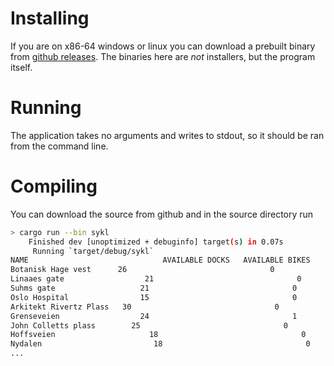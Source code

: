 # Installing
If you are on x86-64 windows or linux you can download a prebuilt binary from [github releases](https://github.com/regiontog/sykl/releases). The binaries here are _not_ installers, but the program itself.

# Running
The application takes no arguments and writes to stdout, so it should be ran from the command line.

# Compiling
You can download the source from github and in the source directory run
```bash
> cargo run --bin sykl
    Finished dev [unoptimized + debuginfo] target(s) in 0.07s
     Running `target/debug/sykl`
NAME                              AVAILABLE DOCKS   AVAILABLE BIKES
Botanisk Hage vest      26                                0
Linaaes gate                  21                                0
Suhms gate                   21                                0
Oslo Hospital                15                                0
Arkitekt Rivertz Plass   30                                0
Grenseveien                  24                                1
John Colletts plass        25                                0
Hoffsveien                     18                                0
Nydalen                         18                                0
...
```
